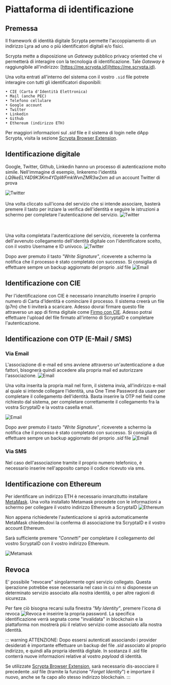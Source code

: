 # Piattaforma di identificazione 

## Premessa

Il framework di identità digitale Scrypta permette l'accoppiamento di un indirizzo Lyra ad uno o più identificatori digitali e/o fisici.

Scrypta mette a disposizione un *Gateway* pubblico privacy oriented che vi permetterà di interagire con la tecnologia di identificazione. Tale *Gateway* è raggiungibile all'indirizzo: [https://me.scrypta.id](https://me.scrypta.id).

Una volta entrati all'interno del sistema con il vostro `.sid` file potrete interagire con tutti gli identificatori disponibili:

    • CIE (Carta d'Identità Elettronica)
    • Mail (anche PEC)
    • Telefono cellulare
    • Google account
    • Twitter
    • Linkedin
    • Github
    • Ethereum (indirizzo ETH)

Per maggiori informazioni sul *.sid* file e il sistema di login nelle dApp Scrypta, visita la sezione [Scrypta Browser Extension](../dapps/extension-browser.md).

## Identificazione digitale

Google, Twitter, Github, Linkedin hanno un processo di autenticazione molto simile.
Nell'immagine di esempio, linkeremo l'identità *LQ9keELY4D9K3Km4YDpWFmkWvnZMR3w2xm* ad un account Twitter di prova

![Twitter](../assets/scryptaid/twitter.png)
<br><br>Una volta cliccato sull'icona del servizio che si intende associare, basterà premere il tasto per inziare la verifica dell'identità e seguire le istruzioni a schermo per completare l'autenticazione del servizio.
![Twitter](../assets/scryptaid/twitter_auth.png)


<br><br>Una volta completata l'autenticazione del servizio, riceverete la conferma dell'avvenuto collegamento dell'identità digitale con l'identificatore scelto, con il vostro Username e ID univoco.
![Twitter](../assets/scryptaid/twitter_done.png)

Dopo aver premuto il tasto *"Write Signature"*, riceverete a schermo la notifica che il processo è stato completato con successo.
Si consiglia di effettuare sempre un backup aggiornato del proprio *.sid* file
![Email](../assets/scryptaid/signature_done.png)


## Identificazione con CIE

Per l'identificazione con CIE è necessario innanzitutto inserire il proprio numero di Carta d'Identità e cominciare il processo. Il sistema creerà un file (p7m) che ti inviterà a scaricare. Adesso dovrai firmare questo file attraverso un app di firma digitale come [Firmo con CIE](https://www.firmoconcie.it/). Adesso potrai  effettuare l'upload del file firmato all'interno di ScryptaID e completare l'autenticazione.

## Identificazione con OTP (E-Mail / SMS)

### Via Email
L'associazione di e-mail ed sms avviene attraverso un'autenticazione a due fattori, bisognerà quindi accedere alla propria mail ed autorizzare l'associazione.
![Email](../assets/scryptaid/email.png)

Una volta inserita la propria mail nel form, il sistema invia, all'indirizzo e-mail al quale si intende collegare l'identità, una One Time Password da usare per completare il collegamento dell'identità.
Basta inserire la OTP nel field come richiesto dal sistema, per completare correttamente il collegamento fra la vostra ScryptaID e la vostra casella email.

![Email](../assets/scryptaid/email_done.png)

Dopo aver premuto il tasto *"Write Signature"*, riceverete a schermo la notifica che il processo è stato completato con successo.
Si consiglia di effettuare sempre un backup aggiornato del proprio *.sid* file
![Email](../assets/scryptaid/signature_done.png)

### Via SMS

Nel caso dell'associazione tramite il proprio numero telefonico, è necessario inserire nell'apposito campo il codice ricevuto via sms.

## Identificazione con Ethereum

Per identificare un indirizzo ETH è necessario innanzitutto installare [MetaMask](https://metamask.io/).
Una volta installato Metamask procedete con le informazioni a schermo per collegare il vostro indirizzo Ethereum a ScryptaID
![Ethereum](../assets/scryptaid/ethereum.png)


Non appena richiederete l'autenticazione  si aprirà automaticamente MetaMask chiedendovi la conferma di associazione tra ScryptaID e il vostro account Ethereum.

Sarà sufficiente premere *"Connetti"* per completare il collegamento del vostro ScryptaID con il vostro indirizzo Ethereum.

![Metamask](../assets/scryptaid/metamask.png)


## Revoca
E' possibile "revocare" singolarmente ogni servizio collegato. Questa iperazione potrebbe esse necessaria nel caso in cui  nn si disponesse un determinato servizio associato alla nostra identità, o per altre ragioni di sicurezza. 

Per fare ciò bisogna recarsi sulla finestra *"My Identity"*, premere l'icona di revoca ![Revoca](../assets/scryptaid/revoca.png) e inseirire la propria password. La specifica identificazione verrà segnata come "invalidata" in blockchain  e la piattaforma non mostrerà più il relativo servizio come associato alla nostra identità. 

::: warning ATTENZIONE:
Dopo essersi autenticati associando i provider desiderati è importante effettuare un backup del file *.sid* associato al proprio indirizzo, e quindi alla propria identità digitale.
In sostanza il .sid file conterrà nuove informazioni relative al vostro *payload* di identità. 

Se utilizzate [Scrypta Browser Extension](https://id.scryptachain.org/), sarà necessario dis-asocciare il precedente *.sid* file (tramite la funzione "*Forget Identity*") e importare il nuovo, anche se fa capo allo stesso indirizzo blockchain.
:::